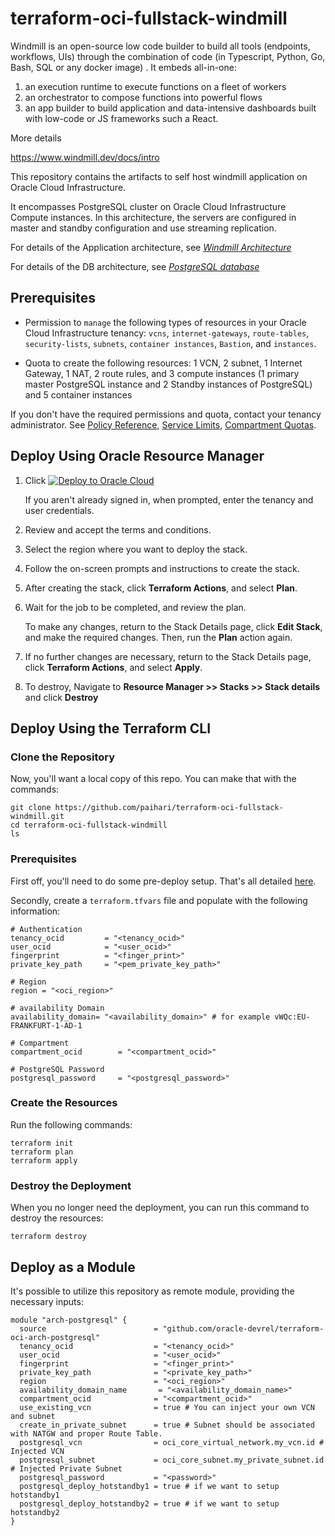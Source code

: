 # terraform-oci-fullstack-windmill

Windmill is an open-source low code builder to build all tools (endpoints, workflows, UIs) through the combination of code (in Typescript, Python, Go, Bash, SQL or any docker image) . It embeds all-in-one:

1) an execution runtime to execute functions on a fleet of workers
2) an orchestrator to compose functions into powerful flows 
3) an app builder to build application and data-intensive dashboards built with low-code or JS frameworks such a React.

More details

https://www.windmill.dev/docs/intro

This repository contains the artifacts to self host windmill application on Oracle Cloud Infrastructure.

It encompasses PostgreSQL cluster on Oracle Cloud Infrastructure Compute instances. In this architecture, the servers are configured in master and standby configuration and use streaming replication.

For details of the Application architecture, see [_Windmill Architecture_](https://docs.oracle.com/en/solutions/deploy-postgresql-db/index.html)

For details of the DB architecture, see [_PostgreSQL database_](https://docs.oracle.com/en/solutions/deploy-postgresql-db/index.html)

## Prerequisites

- Permission to `manage` the following types of resources in your Oracle Cloud Infrastructure tenancy: `vcns`, `internet-gateways`, `route-tables`, `security-lists`, `subnets`, `container instances`, `Bastion`, and `instances`.

- Quota to create the following resources: 1 VCN, 2 subnet, 1 Internet Gateway, 1 NAT,  2 route rules, and 3 compute instances (1 primary master PostgreSQL instance and 2 Standby instances of PostgreSQL) and 5 container instances

If you don't have the required permissions and quota, contact your tenancy administrator. See [Policy Reference](https://docs.cloud.oracle.com/en-us/iaas/Content/Identity/Reference/policyreference.htm), [Service Limits](https://docs.cloud.oracle.com/en-us/iaas/Content/General/Concepts/servicelimits.htm), [Compartment Quotas](https://docs.cloud.oracle.com/iaas/Content/General/Concepts/resourcequotas.htm).

## Deploy Using Oracle Resource Manager

1. Click [![Deploy to Oracle Cloud](https://oci-resourcemanager-plugin.plugins.oci.oraclecloud.com/latest/deploy-to-oracle-cloud.svg)](https://cloud.oracle.com/resourcemanager/stacks/create?region=home&zipUrl=https://github.com/paihari/terraform-oci-fullstack-windmill/releases/latest/download/terraform-oci-fullstack-windmill.zip)



    If you aren't already signed in, when prompted, enter the tenancy and user credentials.

2. Review and accept the terms and conditions.

3. Select the region where you want to deploy the stack.

4. Follow the on-screen prompts and instructions to create the stack.

5. After creating the stack, click **Terraform Actions**, and select **Plan**.

6. Wait for the job to be completed, and review the plan.

    To make any changes, return to the Stack Details page, click **Edit Stack**, and make the required changes. Then, run the **Plan** action again.

7. If no further changes are necessary, return to the Stack Details page, click **Terraform Actions**, and select **Apply**. 

8. To destroy, Navigate to **Resource Manager >> Stacks >> Stack details** and click **Destroy**


## Deploy Using the Terraform CLI

### Clone the Repository
Now, you'll want a local copy of this repo. You can make that with the commands:

    git clone https://github.com/paihari/terraform-oci-fullstack-windmill.git
    cd terraform-oci-fullstack-windmill
    ls

### Prerequisites
First off, you'll need to do some pre-deploy setup.  That's all detailed [here](https://github.com/cloud-partners/oci-prerequisites).

Secondly, create a `terraform.tfvars` file and populate with the following information:

```
# Authentication
tenancy_ocid         = "<tenancy_ocid>"
user_ocid            = "<user_ocid>"
fingerprint          = "<finger_print>"
private_key_path     = "<pem_private_key_path>"

# Region
region = "<oci_region>"

# availability Domain 
availability_domain= "<availability_domain>" # for example vWQc:EU-FRANKFURT-1-AD-1

# Compartment
compartment_ocid        = "<compartment_ocid>"

# PostgreSQL Password
postgresql_password     = "<postgresql_password>"

````

### Create the Resources
Run the following commands:

    terraform init
    terraform plan
    terraform apply

### Destroy the Deployment
When you no longer need the deployment, you can run this command to destroy the resources:

    terraform destroy

## Deploy as a Module
It's possible to utilize this repository as remote module, providing the necessary inputs:

```
module "arch-postgresql" {
  source                        = "github.com/oracle-devrel/terraform-oci-arch-postgresql"
  tenancy_ocid                  = "<tenancy_ocid>"
  user_ocid                     = "<user_ocid>"
  fingerprint                   = "<finger_print>"
  private_key_path              = "<private_key_path>"
  region                        = "<oci_region>"
  availability_domain_name       = "<availability_domain_name>"
  compartment_ocid              = "<compartment_ocid>"
  use_existing_vcn              = true # You can inject your own VCN and subnet 
  create_in_private_subnet      = true # Subnet should be associated with NATGW and proper Route Table.
  postgresql_vcn                = oci_core_virtual_network.my_vcn.id # Injected VCN
  postgresql_subnet             = oci_core_subnet.my_private_subnet.id # Injected Private Subnet
  postgresql_password           = "<password>"
  postgresql_deploy_hotstandby1 = true # if we want to setup hotstandby1
  postgresql_deploy_hotstandby2 = true # if we want to setup hotstandby2
}
```
